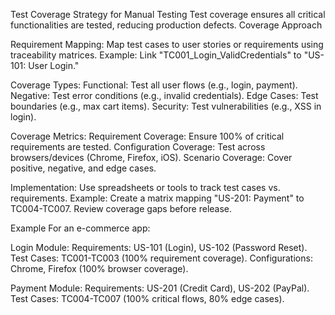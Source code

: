 Test Coverage Strategy for Manual Testing
Test coverage ensures all critical functionalities are tested, reducing production defects.
Coverage Approach

Requirement Mapping:
Map test cases to user stories or requirements using traceability matrices.
Example: Link "TC001_Login_ValidCredentials" to "US-101: User Login."


Coverage Types:
Functional: Test all user flows (e.g., login, payment).
Negative: Test error conditions (e.g., invalid credentials).
Edge Cases: Test boundaries (e.g., max cart items).
Security: Test vulnerabilities (e.g., XSS in login).


Coverage Metrics:
Requirement Coverage: Ensure 100% of critical requirements are tested.
Configuration Coverage: Test across browsers/devices (Chrome, Firefox, iOS).
Scenario Coverage: Cover positive, negative, and edge cases.


Implementation:
Use spreadsheets or tools to track test cases vs. requirements.
Example: Create a matrix mapping "US-201: Payment" to TC004-TC007.
Review coverage gaps before release.



Example
For an e-commerce app:

Login Module:
Requirements: US-101 (Login), US-102 (Password Reset).
Test Cases: TC001-TC003 (100% requirement coverage).
Configurations: Chrome, Firefox (100% browser coverage).


Payment Module:
Requirements: US-201 (Credit Card), US-202 (PayPal).
Test Cases: TC004-TC007 (100% critical flows, 80% edge cases).



